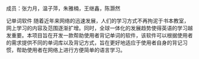 # 
成员：张力月，温子萍，朱雅楠，王继鑫，陈灏然


记单词软件
随着近年来网络的迅速发展，人们的学习方式不再拘泥于书本教室，网上学习的内容及范围逐渐扩增。同时，全球一体化的发展趋势使得英语的学习越发重要。本项目旨在开发一款帮助使用者背记单词的软件，该软件可以根据使用者的需求提供不同的单词库以及背记方式，旨在更好地适应于使用者自身的背记习惯，帮助使用者在网络上进行方便简单的语言学习。
